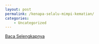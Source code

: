```yaml
---
layout: post
permalink: /kenapa-selalu-mimpi-kematian/
categories:
    - Uncategorized
---
```


[Baca Selengkapnya](/07)